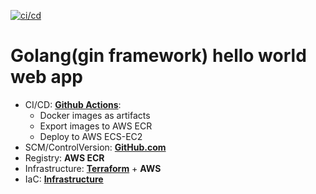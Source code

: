 [![ci/cd](https://github.com/nastasyafedotovna/andersen-exam-golang/actions/workflows/lint-build-test-push-deploy.yml/badge.svg?branch=main)](https://github.com/nastasyafedotovna/andersen-exam-golang/actions/workflows/lint-build-test-push-deploy.yml)

# Golang(gin framework) hello world web app
+ CI/CD: [**Github Actions**](https://docs.github.com/en/actions):
    + Docker images as artifacts
    + Export images to AWS ECR
    + Deploy to AWS ECS-EC2
+ SCM/ControlVersion: [**GitHub.com**](https://github.com)
+ Registry: **AWS ECR**
+ Infrastructure: [**Terraform**](https://www.terraform.io) + **AWS** 
+ IaC: [**Infrastructure**](https://github.com/nastasyafedotovna/andersen-exam-golang-infrastructure)
